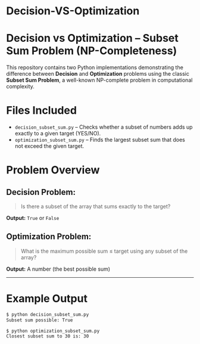 # Decision-VS-Optimization
# Decision vs Optimization – Subset Sum Problem (NP-Completeness)

This repository contains two Python implementations demonstrating the difference between **Decision** and **Optimization** problems using the classic **Subset Sum Problem**, a well-known NP-complete problem in computational complexity.



# Files Included

- `decision_subset_sum.py` – Checks whether a subset of numbers adds up exactly to a given target (YES/NO).
- `optimization_subset_sum.py` – Finds the largest subset sum that does not exceed the given target.


# Problem Overview

##  Decision Problem:
> Is there a subset of the array that sums exactly to the target?

**Output:** `True` or `False`

## Optimization Problem:
> What is the maximum possible sum ≤ target using any subset of the array?

**Output:** A number (the best possible sum)

---

# Example Output

```bash
$ python decision_subset_sum.py
Subset sum possible: True

$ python optimization_subset_sum.py
Closest subset sum to 30 is: 30

